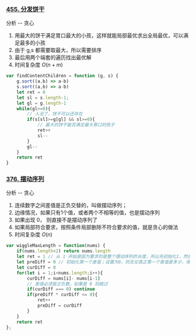 ### [455. 分发饼干](https://leetcode-cn.com/problems/assign-cookies/solution/tan-xin-by-jzsq_lyx-y1d6/)
分析 -- 贪心
1. 用最大的饼干满足胃口最大的小孩，这样就能局部最优求出全局最优，可以满足最多的小孩
2. 由于 g,s 都需要取最大，所以需要排序
3. 最后用两个端套的遍历找出最优解
4. 时间复杂度 ${O(n+m)}$
```javascript
var findContentChildren = function (g, s) {
    g.sort((a,b) => a-b)
    s.sort((a,b) => a-b)
    let ret = 0
    let sl = s.length-1; 
    let gl = g.length-1
    while(gl>=0){
        // 人没了，饼干可以还存在
        if(s[sl]>=g[gl] && sl>=0){
            // 最大的饼干能否满足最大胃口的孩子
            ret++
            sl--
        }
        gl--
    }
    return ret
}
```

### [376. 摆动序列](https://leetcode-cn.com/problems/wiggle-subsequence/solution/bai-dong-xu-lie-tan-xin-by-jzsq_lyx-9olo/)
分析 -- 贪心
1. 连续数字之间差值是正负交替的，叫做摆动序列；
2. 边缘情况，如果只有1个值，或者两个不相等的值，也是摆动序列
3. 如果出现 0， 则直接不是摆动序列了
4. 如果局部符合要求，按照条件局部删除不符合要求的值，就是贪心的做法
5. 时间复杂度 ${O(n)}$
```javascript
var wiggleMaxLength = function(nums) {
    if(nums.length<2) return nums.length
    let ret = 1 // 从 1 开始是因为要求的是整个摆动序列的长度，所以先初始化1，然后遇到极值递增即可
    let preDiff = 0 // 初始化第一个差值；设置为0，则无论真正第一个差值是多少，得到的都是 0
    let curDiff = 0
    for(let i = 1;i<nums.length;i++){
        curDiff = nums[i]- nums[i-1]
        // 差值必须是正负数，如果是 0 则跳过
        if(curDiff === 0) continue
        if(preDiff * curDiff <= 0){
            ret++
            preDiff = curDiff
        }
    }
    return ret
};
```